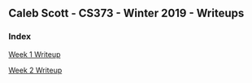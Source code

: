 ## Caleb Scott - CS373 - Winter 2019 - Writeups

### Index

[Week 1 Writeup](Week1/Week1Writeup.md)

[Week 2 Writeup](Week2/Week2Writeup.md)
